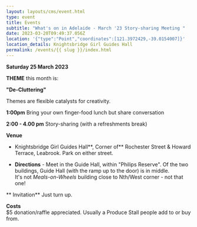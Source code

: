 ```yaml
---
layout: layouts/cms/event.html
type: event
title: Events
subtitle: "What's on in Adelaide - March '23 Story-sharing Meeting "
date: 2023-03-20T09:49:37.056Z
location: '{"type":"Point","coordinates":[121.3972429,-39.0154007]}'
location_details: Knightsbridge Girl Guides Hall
permalink: /events/{{ slug }}/index.html
---
```

  **Saturday 25 March 2023**

**THEME** this month is:

**"De-Cluttering"**
 
Themes are flexible catalysts for creativity.   

**1:00pm**    Bring your own finger-food lunch but share conversation  

**2:00 - 4.00 pm**    Story-sharing (with a refreshments break) 

**Venue**

* Knightsbridge Girl Guides Hall**, Corner of** Rochester Street & Howard Terrace, Leabrook. Park on either street. 

* **Directions**  - Meet  in the  Guide Hall, within "Philips Reserve". Of the two buildings, Guide Hall (with the ramp up to the door) is in middle.  
It's not *Meals-on-Wheels* building close to Nth/West corner - not that one!

** Invitation** 
Just turn up. 

**Costs**   
$5 donation/raffle appreciated. Usually a Produce Stall people add to or buy from.